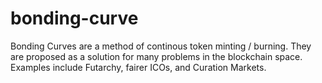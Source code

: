 # bonding-curve

Bonding Curves are a method of continous token minting / burning. They are proposed as a solution
for many problems in the blockchain space. Examples include Futarchy, fairer ICOs, and Curation
Markets.